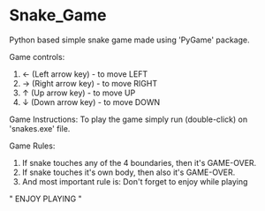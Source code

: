 # Snake_Game
Python based simple snake game made using 'PyGame' package.

Game controls:
1. ← (Left arrow key) - to move LEFT
2. → (Right arrow key) - to move RIGHT
3. ↑ (Up arrow key) - to move UP
4. ↓ (Down arrow key) - to move DOWN

Game Instructions: To play the game simply run (double-click) on 'snakes.exe' file.

Game Rules:
1. If snake touches any of the 4 boundaries, then it's GAME-OVER.
2. If snake touches it's own body, then also it's GAME-OVER.
3. And most important rule is: Don't forget to enjoy while playing

" ENJOY PLAYING "
